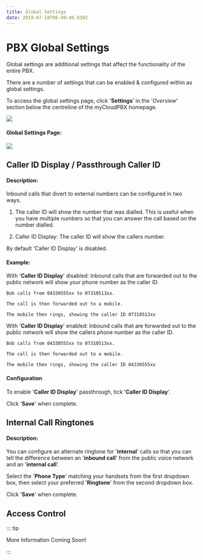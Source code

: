 ```yaml
---
title: Global Settings
date: 2019-07-18T06:49:48.810Z
---
```

# PBX Global Settings

Global settings are additional settings that affect the functionality of the entire PBX.

There are a number of settings that can be enabled & configured within as global settings.

To access the global settings page, click '**Settings**' in the '_Overview_' section below the centreline of the myCloudPBX homepage.

![](/images/pbx_ringtones_1.png)

#### Global Settings Page:

![](/images/pbx_ringtones_2.png)

## Caller ID Display / Passthrough Caller ID

#### Description:

Inbound calls that divert to external numbers can be configured in two ways.

1. The caller ID will show the number that was dialled. This is useful when you have multiple numbers so that you can answer the call based on the number dialled.

2. Caller ID Display: The caller ID will show the callers number.

By default 'Caller ID Display' is disabled.

#### Example:

With '**Caller ID Display**' disabled: Inbound calls that are forwarded out to the public network will show your phone number as the caller ID.


```
Bob calls from 04330555xx to 07310513xx.

The call is then forwarded out to a mobile.

The mobile then rings, showing the caller ID 07310513xx
```


With '**Caller ID Display**' enabled: Inbound calls that are forwarded out to the public network will show the callers phone number as the caller ID.


```
Bob calls from 04330555xx to 07310513xx.

The call is then forwarded out to a mobile.

The mobile then rings, showing the caller ID 04330555xx
```

#### Configuration

To enable '**Caller ID Display**' passthrough, tick '**Caller ID Display**'.

Click '**Save**' when complete.

## Internal Call Ringtones
#### Description:

You can configure an alternate ringtone for '**internal**' calls so that you can tell the difference between an '**inbound call**' from the public voice network and an '**internal call**'.

Select the '**Phone Type**' matching your handsets from the first dropdown box, then select your preferred '**Ringtone**' from the second dropdown box.

Click '**Save**' when complete.

## Access Control

::: tip

More Information Coming Soon!

:::






